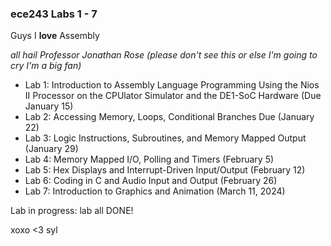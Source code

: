 ### ece243 Labs 1 - 7
Guys I **love** Assembly

*all hail Professor Jonathan Rose (please don't see this or else I'm going to cry I'm a big fan)*

- Lab 1: Introduction to Assembly Language Programming Using the Nios II Processor on the CPUlator Simulator and the DE1-SoC Hardware (Due January 15)
- Lab 2: Accessing Memory, Loops, Conditional Branches Due (January 22)
- Lab 3: Logic Instructions, Subroutines, and Memory Mapped Output (January 29)
- Lab 4: Memory Mapped I/O, Polling and Timers (February 5)
- Lab 5: Hex Displays and Interrupt-Driven Input/Output (February 12)
- Lab 6: Coding in C and Audio Input and Output (February 26)
- Lab 7: Introduction to Graphics and Animation (March 11, 2024)

Lab in progress: lab all DONE!

xoxo <3 syl
